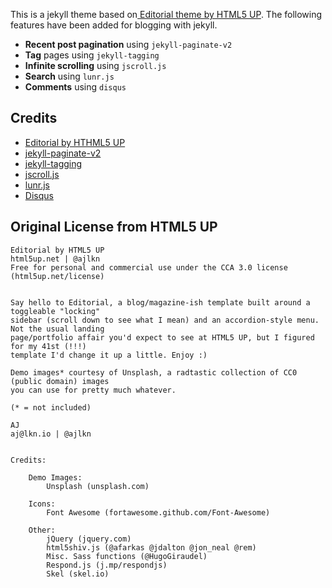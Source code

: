 This is a jekyll theme based on[ Editorial theme by HTML5 UP](https://html5up.net/editorial). The following features have been added for blogging with jekyll.

+   __Recent post pagination__ using `jekyll-paginate-v2`
+   __Tag__ pages using `jekyll-tagging`
+   __Infinite scrolling__ using `jscroll.js`
+   __Search__ using `lunr.js`
+   __Comments__ using `disqus`

## Credits

+   [Editorial by HTHML5 UP](https://html5up.net/editorial)
+   [jekyll-paginate-v2](https://github.com/sverrirs/jekyll-paginate-v2)
+   [jekyll-tagging](https://github.com/pattex/jekyll-tagging)
+   [jscroll.js](http://jscroll.com/)
+   [lunr.js](https://lunrjs.com/)
+   [Disqus](https://disqus.com/)

## Original License from HTML5 UP
```
Editorial by HTML5 UP
html5up.net | @ajlkn
Free for personal and commercial use under the CCA 3.0 license (html5up.net/license)


Say hello to Editorial, a blog/magazine-ish template built around a toggleable "locking"
sidebar (scroll down to see what I mean) and an accordion-style menu. Not the usual landing
page/portfolio affair you'd expect to see at HTML5 UP, but I figured for my 41st (!!!)
template I'd change it up a little. Enjoy :)

Demo images* courtesy of Unsplash, a radtastic collection of CC0 (public domain) images
you can use for pretty much whatever.

(* = not included)

AJ
aj@lkn.io | @ajlkn


Credits:

	Demo Images:
		Unsplash (unsplash.com)

	Icons:
		Font Awesome (fortawesome.github.com/Font-Awesome)

	Other:
		jQuery (jquery.com)
		html5shiv.js (@afarkas @jdalton @jon_neal @rem)
		Misc. Sass functions (@HugoGiraudel)
		Respond.js (j.mp/respondjs)
		Skel (skel.io)
```
